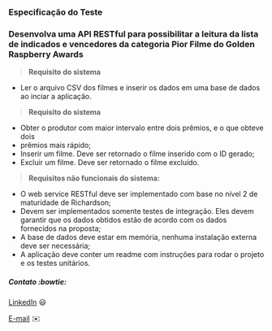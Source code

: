 ### Especificação do Teste

### Desenvolva uma API RESTful para possibilitar a leitura da lista de indicados e vencedores da categoria Pior Filme do Golden Raspberry Awards

> **Requisito do sistema**

- Ler o arquivo CSV dos filmes e inserir os dados em uma base de dados ao inciar a
aplicação.

> **Requisito do sistema**
 - Obter o produtor com maior intervalo entre dois prêmios, e o que obteve dois
 - prêmios mais rápido;
 - Inserir um filme. Deve ser retornado o filme inserido com o ID gerado;
 - Excluir um filme. Deve ser retornado o filme excluído.

> **Requisitos não funcionais do sistema:**
- O web service RESTful deve ser implementado com base no nível 2 de maturidade
de Richardson;
- Devem ser implementados somente testes de integração. Eles devem garantir que
os dados obtidos estão de acordo com os dados fornecidos na proposta;
- A base de dados deve estar em memória, nenhuma instalação externa deve ser
necessária;
- A aplicação deve conter um readme com instruções para rodar o projeto e os testes
unitários.


##### Contato :bowtie:

 [LinkedIn](https://www.linkedin.com/in/kleber-damasco-80b55728/) 😃
 
 [E-mail](mailto:kleberdamasco@hotmail.com) :envelope:

